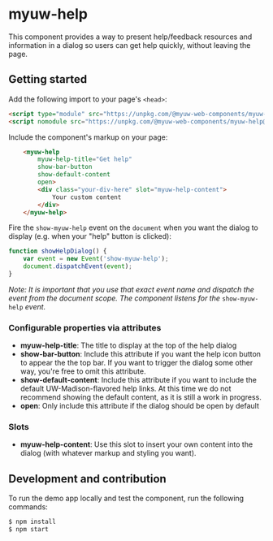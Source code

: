# myuw-help

This component provides a way to present help/feedback resources and information in a dialog so users can get help quickly, without leaving the page.

## Getting started

Add the following import to your page's `<head>`:

```html
<script type="module" src="https://unpkg.com/@myuw-web-components/myuw-help@^1?module"></script>
<script nomodule src="https://unpkg.com/@myuw-web-components/myuw-help@^1"></script>
```

Include the component's markup on your page:

```html
    <myuw-help
        myuw-help-title="Get help"
        show-bar-button
        show-default-content
        open>
        <div class="your-div-here" slot="myuw-help-content">
            Your custom content
        </div>
    </myuw-help>
```

Fire the `show-myuw-help` event on the `document` when you want the dialog to display (e.g. when your "help" button is clicked):

```js
function showHelpDialog() {
    var event = new Event('show-myuw-help');
    document.dispatchEvent(event);
}
```

*Note: It is important that you use that exact event name and dispatch the event from the document scope. The component listens for the* `show-myuw-help` *event.*

### Configurable properties via attributes

- **myuw-help-title**: The title to display at the top of the help dialog
- **show-bar-button**: Include this attribute if you want the help icon button to appear the the top bar. If you want to trigger the dialog some other way, you're free to omit this attribute.
- **show-default-content**: Include this attribute if you want to include the default UW-Madison-flavored help links. At this time we do not recommend showing the default content, as it is still a work in progress.
- **open**: Only include this attribute if the dialog should be open by default

### Slots

- **myuw-help-content**: Use this slot to insert your own content into the dialog (with whatever markup and styling you want).

## Development and contribution

To run the demo app locally and test the component, run the following commands:

```bash
$ npm install
$ npm start
```
